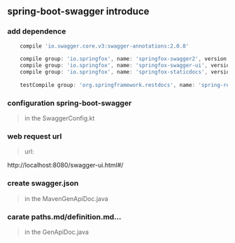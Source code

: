 ## spring-boot-swagger introduce

### add dependence

```groovy
    compile 'io.swagger.core.v3:swagger-annotations:2.0.8'
    
    compile group: 'io.springfox', name: 'springfox-swagger2', version: '2.9.2'
    compile group: 'io.springfox', name: 'springfox-swagger-ui', version: '2.9.2'
    compile group: 'io.springfox', name: 'springfox-staticdocs', version: '2.6.1'
    
    testCompile group: 'org.springframework.restdocs', name: 'spring-restdocs-mockmvc', version: '2.0.2.RELEASE'
``` 

### configuration spring-boot-swagger

> in the SwaggerConfig.kt

### web request url

> url:  

http://localhost:8080/swagger-ui.html#/

### create swagger.json

> in the MavenGenApiDoc.java

### carate paths.md/definition.md...

>in the GenApiDoc.java

